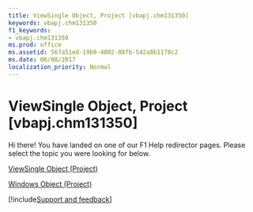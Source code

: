 ```yaml
---
title: ViewSingle Object, Project [vbapj.chm131350]
keywords: vbapj.chm131350
f1_keywords:
- vbapj.chm131350
ms.prod: office
ms.assetid: 567a51ed-19b8-4802-88fb-542a8b1178c2
ms.date: 06/08/2017
localization_priority: Normal
---
```



# ViewSingle Object, Project [vbapj.chm131350]

Hi there! You have landed on one of our F1 Help redirector pages. Please select the topic you were looking for below.

[ViewSingle Object (Project)](https://msdn.microsoft.com/library/41a36448-df16-3ad4-ec98-1dba0b3f8aef%28Office.15%29.aspx)

[Windows Object (Project)](https://msdn.microsoft.com/library/6fc70ece-0257-5565-907b-e0e7a6770980%28Office.15%29.aspx)

[!include[Support and feedback](~/includes/feedback-boilerplate.md)]